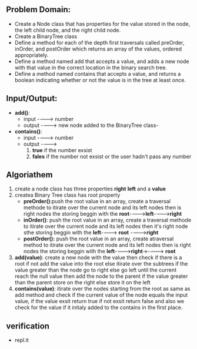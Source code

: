 ## Problem Domain:
 - Create a Node class that has properties for the value stored in the node, the left child node, and the right child node.
 - Create a BinaryTree class
 - Define a method for each of the depth first traversals called preOrder, inOrder, and postOrder which returns an array of the values, ordered appropriately.
 - Define a method named add that accepts a value, and adds a new node with that value in the correct location in the binary search tree.
 - Define a method named contains that accepts a value, and returns a boolean indicating whether or not the value is in the tree at least once.
## Input/Output:
 - **add()**: 
    - input ----> number
    - output ----> new node added to the BinaryTree class- 
 - **contains()**: 
    - input ----> number
    - output ----> 
        1. **true** if the number exsist
        2. **fales** if the number not exsist or the user hadn't pass any number
## Algoriathem 
 1. create a node class has three properties **right** **left** and a **value** 
 2. createa Binary Tree class has root property 
    -  **preOrder()**:push the root value in an array, create a traversal methode to itirate over the current node and its left nodes then is right nodes the storing beggin with the **root**---->**left**---->**right** 
    - **inOrder()**: push the root value in an array, create a traversal methode to itirate over the current node and its left nodes then it's right node sthe storing beggin with the **left**----> **root** ---->**right**  
    - **postOrder():** push the root value in an array, create atraversal method to itirate over the current node and its left nodes then is right nodes the storing beggin with the **left**---->**right**->----> **root**  
 3. **add(value)**: create a new node with the value then check if there is a root if not add the value into the root else itirate over the subtrees if the value greater than the node go to right else go left until the current reach the null value then add the node to the parent if the value greater than the parent store on the right else store it on the left
 4. **contains(value)**: itirate over the nodes starting from the root as same as add method and check if the current value of the node equals the input value, if the value exsit return true if not exsit return false and also we check for the value if it initaly added to the contains in the first place.
## verification
 - repl.it


 
